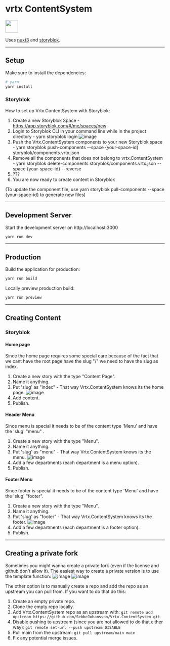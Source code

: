 # vrtx ContentSystem
<a href="https://www.buymeacoffee.com/sebbejohansson"><img src="https://img.buymeacoffee.com/button-api/?text=Buy me a Monster&emoji=🐉&slug=sebbejohansson&button_colour=000000&font_colour=48e704&font_family=Bree&outline_colour=48e704&coffee_colour=48e704" height="40px"/></a>

Uses [nuxt3](https://v3.nuxtjs.org) and [storyblok](https://www.storyblok.com/).

-----
## Setup

Make sure to install the dependencies:

```bash
# yarn
yarn install
```

### Storyblok

How to set up Vrtx.ContentSystem with Storyblok:
1. Create a new Storyblok Space - https://app.storyblok.com/#/me/spaces/new
2. Login to Storyblok CLI in your command line while in the project directory - yarn storyblok login
![image](https://user-images.githubusercontent.com/5083273/209108425-7cc108a5-35e8-4602-ba69-78e4a748979c.png)
3. Push the Vrtx.ContentSystem components to your new Storyblok space - yarn storyblok push-components --space {your-space-id} storyblok/components.vrtx.json
4. Remove all the components that does not belong to vrtx.ContentSystem - yarn storyblok delete-components storyblok/components.vrtx.json --space {your-space-id} --reverse
5. ???
6. You are now ready to create content in Storyblok

(To update the component file, use yarn storyblok pull-components --space {your-space-id} to generate new files)

-----
## Development Server

Start the development server on http://localhost:3000

```bash
yarn run dev
```
-----

## Production

Build the application for production:

```bash
yarn run build
```

Locally preview production build:

```bash
yarn run preview
```

-----

## Creating Content

### Storyblok

#### Home page

Since the home page requires some special care because of the fact that we cant have the root page have the slug "/" we need to have the slug as index.

1. Create a new story with the type "Content Page".
2. Name it anything.
3. Put 'slug' as "index" - That way Vrtx.ContentSystem knows its the home page.
![image](https://user-images.githubusercontent.com/5083273/209223681-42067716-ddfd-4ce8-bd12-4dab30f7ce15.png)
4. Add content.
5. Publish.

#### Header Menu

Since menu is special it needs to be of the content type 'Menu' and have the 'slug' "menu" .

1. Create a new story with the type "Menu".
2. Name it anything.
3. Put 'slug' as "menu" - That way Vrtx.ContentSystem knows its the menu.
![image](https://user-images.githubusercontent.com/5083273/209223706-375e4da4-c7c6-4e3e-9c16-f46b6ce17aac.png)
4. Add a few departments (each department is a menu option).
5. Publish.

#### Footer Menu

Since footer is special it needs to be of the content type 'Menu' and have the 'slug' "footer".

1. Create a new story with the type "Menu".
2. Name it anything.
3. Put 'slug' as "footer" - That way Vrtx.ContentSystem knows its the footer.
![image](https://user-images.githubusercontent.com/5083273/209223714-9739a9c7-6f17-4121-a644-facb2bd6dc23.png)
4. Add a few departments (each department is a footer option).
5. Publish.

-----
## Creating a private fork

Sometimes you might wanna create a private fork (even if the license and github don't allow it). The easiest way to create a private version is to use the template function:
![image](https://user-images.githubusercontent.com/5083273/211059583-369d028a-a853-4151-8cbe-213531cd083f.png)
![image](https://user-images.githubusercontent.com/5083273/211059417-bd2d7127-0eef-46d2-9e7c-231828ba0286.png)

The other option is to manually create a repo and add the repo as an upstream you can pull from. If you want to do that do this:
1. Create an empty private repo.
2. Clone the empty repo locally.
3. Add Vrtx.ContentSystem repo as an upstream with: `git remote add upstream https://github.com/SebbeJohansson/Vrtx.ContentSystem.git`
4. Disable pushing to upstream (since you are not allowed to do that either way): `git remote set-url --push upstream DISABLE`
5. Pull main from the upstream: `git pull upstream/main main`
6. Fix any potential merge issues.
